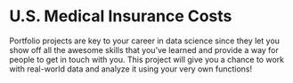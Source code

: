 # U.S. Medical Insurance Costs

Portfolio projects are key to your career in data science since they let you show off all the awesome skills that you’ve learned and provide a way for people to get in touch with you. This project will give you a chance to work with real-world data and analyze it using your very own functions!
